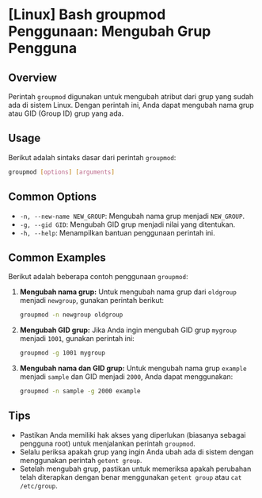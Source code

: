 # [Linux] Bash groupmod Penggunaan: Mengubah Grup Pengguna

## Overview
Perintah `groupmod` digunakan untuk mengubah atribut dari grup yang sudah ada di sistem Linux. Dengan perintah ini, Anda dapat mengubah nama grup atau GID (Group ID) grup yang ada.

## Usage
Berikut adalah sintaks dasar dari perintah `groupmod`:

```bash
groupmod [options] [arguments]
```

## Common Options
- `-n, --new-name NEW_GROUP`: Mengubah nama grup menjadi `NEW_GROUP`.
- `-g, --gid GID`: Mengubah GID grup menjadi nilai yang ditentukan.
- `-h, --help`: Menampilkan bantuan penggunaan perintah ini.

## Common Examples
Berikut adalah beberapa contoh penggunaan `groupmod`:

1. **Mengubah nama grup:**
   Untuk mengubah nama grup dari `oldgroup` menjadi `newgroup`, gunakan perintah berikut:
   ```bash
   groupmod -n newgroup oldgroup
   ```

2. **Mengubah GID grup:**
   Jika Anda ingin mengubah GID grup `mygroup` menjadi `1001`, gunakan perintah ini:
   ```bash
   groupmod -g 1001 mygroup
   ```

3. **Mengubah nama dan GID grup:**
   Untuk mengubah nama grup `example` menjadi `sample` dan GID menjadi `2000`, Anda dapat menggunakan:
   ```bash
   groupmod -n sample -g 2000 example
   ```

## Tips
- Pastikan Anda memiliki hak akses yang diperlukan (biasanya sebagai pengguna root) untuk menjalankan perintah `groupmod`.
- Selalu periksa apakah grup yang ingin Anda ubah ada di sistem dengan menggunakan perintah `getent group`.
- Setelah mengubah grup, pastikan untuk memeriksa apakah perubahan telah diterapkan dengan benar menggunakan `getent group` atau `cat /etc/group`.